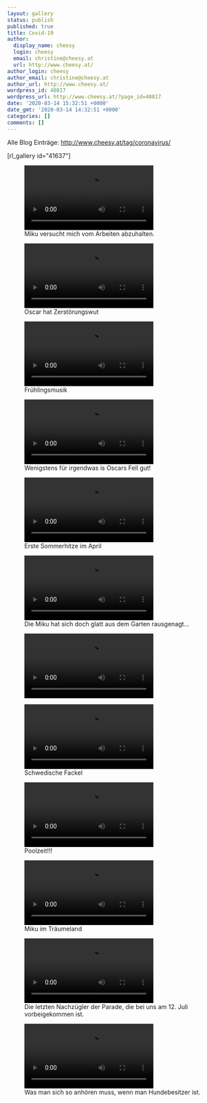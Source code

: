```yaml
---
layout: gallery
status: publish
published: true
title: Covid-19
author:
  display_name: cheesy
  login: cheesy
  email: christine@cheesy.at
  url: http://www.cheesy.at/
author_login: cheesy
author_email: christine@cheesy.at
author_url: http://www.cheesy.at/
wordpress_id: 40817
wordpress_url: http://www.cheesy.at/?page_id=40817
date: '2020-03-14 15:32:51 +0000'
date_gmt: '2020-03-14 14:32:51 +0000'
categories: []
comments: []
---
```

<!-- wp:paragraph -->
Alle Blog Einträge: http://www.cheesy.at/tag/coronavirus/
<!-- /wp:paragraph -->
<!-- wp:paragraph -->
[rl\_gallery id="41637"]
<!-- /wp:paragraph -->
<!-- wp:video -->
<figure class="wp-block-video"><video controls src="http://www.cheesy.at/download/Videos/20200320%20Miku%20being%20bored.mp4"></video><br>
<figcaption>Miku versucht mich vom Arbeiten abzuhalten.</figcaption>
</figure>
<!-- /wp:video -->
<!-- wp:video -->
<figure class="wp-block-video"><video controls src="http://www.cheesy.at/download/Videos/Oscar%20Taschentuch.mp4"></video><br>
<figcaption>Oscar hat Zerstörungswut</figcaption>
</figure>
<!-- /wp:video -->
<!-- wp:video -->
<figure class="wp-block-video"><video controls src="{% link /download/Videos/Vogelgezwitscher.mp4 %}"></video><br>
<figcaption>Frühlingsmusik</figcaption>
</figure>
<!-- /wp:video -->
<!-- wp:video -->
<figure class="wp-block-video"><video controls src="{% link /download/Videos/Fellsammler.mp4 %}"></video><br>
<figcaption>Wenigstens für irgendwas is Oscars Fell gut!</figcaption>
</figure>
<!-- /wp:video -->
<!-- wp:video -->
<figure class="wp-block-video"><video controls src="http://www.cheesy.at/download/Videos/Sommerzeit%20April%202020.mp4"></video><br>
<figcaption>Erste Sommerhitze im April</figcaption>
</figure>
<!-- /wp:video -->
<!-- wp:video -->
<figure class="wp-block-video"><video controls src="http://www.cheesy.at/download/Videos/Ausbrecherko%cc%88nigin.mp4"></video><br>
<figcaption>Die Miku hat sich doch glatt aus dem Garten rausgenagt...<br></figcaption>
</figure>
<!-- /wp:video -->
<!-- wp:video -->
<figure class="wp-block-video"><video controls src="{% link /download/Videos/Kaffeepause.mp4 %}"></video></figure>
<!-- /wp:video -->
<!-- wp:video -->
<figure class="wp-block-video"><video controls src="http://www.cheesy.at/download/Videos/Schwedische%20Fackel.mp4"></video><br>
<figcaption>Schwedische Fackel</figcaption>
</figure>
<!-- /wp:video -->
<!-- wp:video -->
<figure class="wp-block-video"><video controls src="{% link /download/Videos/Poolzeit.mp4 %}"></video><br>
<figcaption>Poolzeit!!!</figcaption>
</figure>
<!-- /wp:video -->
<!-- wp:video -->
<figure class="wp-block-video"><video controls src="{% link /download/Videos/Traumbellen.mp4 %}"></video><br>
<figcaption>Miku im Träumeland</figcaption>
</figure>
<!-- /wp:video -->
<!-- wp:video -->
<figure class="wp-block-video"><video controls src="{% link /download/Videos/Pfeifen.mp4 %}"></video><br>
<figcaption>Die letzten Nachzügler der Parade, die bei uns am 12. Juli vorbeigekommen ist.</figcaption>
</figure>
<!-- /wp:video -->
<!-- wp:video -->
<figure class="wp-block-video"><video controls src="{% link /download/Videos/Hundetoene.mp4 %}"></video><br>
<figcaption>Was man sich so anhören muss, wenn man Hundebesitzer ist.</figcaption>
</figure>
<!-- /wp:video -->
